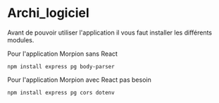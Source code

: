 # Archi_logiciel

Avant de pouvoir utiliser l'application il vous faut installer les différents modules. 

Pour l'application Morpion sans React 

`npm install express pg body-parser` 

Pour l'application Morpion avec React pas besoin 

`npm install express pg cors dotenv`




